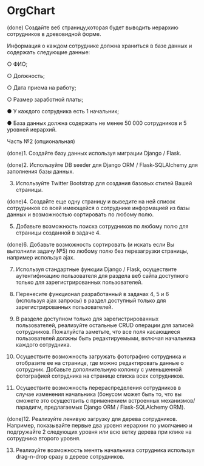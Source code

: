# OrgChart

(done) Создайте веб страницу,которая будет выводить иерархию сотрудников в древовидной форме.

 
Информация о каждом сотруднике должна храниться в базе данных и содержать следующие данные:

○ ФИО;

○ Должность;

○ Дата приема на работу;

○ Размер заработной платы;

● У каждого сотрудника есть 1 начальник;

● База данных должна содержать не менее 50 000 сотрудников и 5 уровней
иерархий.

Часть №2 (опциональная)

(done)1. Создайте базу данных используя миграции Django / Flask.

(done)2. Используйте DB seeder для Django ORM / Flask-SQLAlchemy для заполнения
базы данных.

3. Используйте Twitter Bootstrap для создания базовых стилей Вашей страницы.

(done)4. Создайте еще одну страницу и выведите на ней список сотрудников со всей
имеющейся о сотруднике информацией из базы данных и возможностью
сортировать по любому полю.

5. Добавьте возможность поиска сотрудников по любому полю для страницы
созданной в задаче 4.

(done)6. Добавьте возможность сортировать (и искать если Вы выполнили задачу №5)
по любому полю без перезагрузки страницы, например используя ajax.

7. Используя стандартные функции Django / Flask, осуществите аутентификацию
пользователя для раздела веб сайта доступного только для
зарегистрированных пользователей.
8. Перенесите функционал разработанный в задачах 4, 5 и 6 (используя ajax
запросы) в раздел доступный только для зарегистрированных пользователей.

9. В разделе доступном только для зарегистрированных пользователей,
реализуйте остальные CRUD операции для записей сотрудников. Пожалуйста
заметьте, что все поля касающиеся пользователей должны быть
редактируемыми, включая начальника каждого сотрудника.

10. Осуществите возможность загружать фотографию сотрудника и отобразите ее
на странице, где можно редактировать данные о сотрудник. Добавьте
дополнительную колонку с уменьшенной фотографией сотрудника на
странице списка всех сотрудников.

11. Осуществите возможность перераспределения сотрудников в случае
изменения начальника (бонусом может быть то, что вы сможете это
осуществить с применением встроенных механизмов/парадигм, предлагаемых
Django ORM / Flask-SQLAlchemy ORM).

(done)12. Реализуйте ленивую загрузку для дерева сотрудников. Например, показывайте
первые два уровня иерархии по умолчанию и подгружайте 2 следующих
уровня или всю ветку дерева при клике на сотрудника второго уровня.

13. Реализуйте возможность менять начальника сотрудника используя drag-n-drop
сразу в дереве сотрудников.
